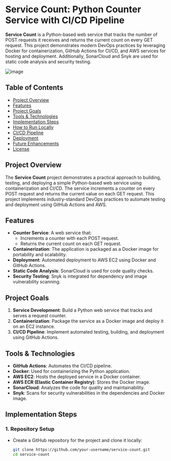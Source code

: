 # Service Count: Python Counter Service with CI/CD Pipeline

**Service Count** is a Python-based web service that tracks the number of POST requests it receives and returns the current count on every GET request. This project demonstrates modern DevOps practices by leveraging Docker for containerization, GitHub Actions for CI/CD, and AWS services for hosting and deployment. Additionally, SonarCloud and Snyk are used for static code analysis and security testing.

![image](https://github.com/fatimazahraelaaziz/Python-Service-CI-CD-Pipeline/assets/96253973/0a1f122d-0c4d-4099-b548-2064ed0efca6)

## Table of Contents
- [Project Overview](#project-overview)
- [Features](#features)
- [Project Goals](#project-goals)
- [Tools & Technologies](#tools--technologies)
- [Implementation Steps](#implementation-steps)
- [How to Run Locally](#how-to-run-locally)
- [CI/CD Pipeline](#cicd-pipeline)
- [Deployment](#deployment)
- [Future Enhancements](#future-enhancements)
- [License](#license)

## Project Overview

The **Service Count** project demonstrates a practical approach to building, testing, and deploying a simple Python-based web service using containerization and CI/CD. The service increments a counter on every POST request and returns the current value on each GET request. This project implements industry-standard DevOps practices to automate testing and deployment using GitHub Actions and AWS.

## Features

- **Counter Service**: A web service that:
  - Increments a counter with each POST request.
  - Returns the current count on each GET request.
- **Containerization**: The application is packaged as a Docker image for portability and scalability.
- **Deployment**: Automated deployment to AWS EC2 using Docker and GitHub Actions.
- **Static Code Analysis**: SonarCloud is used for code quality checks.
- **Security Testing**: Snyk is integrated for dependency and image vulnerability scanning.

## Project Goals

1. **Service Development**: Build a Python web service that tracks and serves a request counter.
2. **Containerization**: Package the service as a Docker image and deploy it on an EC2 instance.
3. **CI/CD Pipeline**: Implement automated testing, building, and deployment using GitHub Actions.

## Tools & Technologies

- **GitHub Actions**: Automates the CI/CD pipeline.
- **Docker**: Used for containerizing the Python application.
- **AWS EC2**: Hosts the deployed service in a Docker container.
- **AWS ECR (Elastic Container Registry)**: Stores the Docker image.
- **SonarCloud**: Analyzes the code for quality and maintainability.
- **Snyk**: Scans for security vulnerabilities in the dependencies and Docker image.

## Implementation Steps

### 1. Repository Setup
- Create a GitHub repository for the project and clone it locally:
  ```bash
  git clone https://github.com/your-username/service-count.git
  cd service-count

